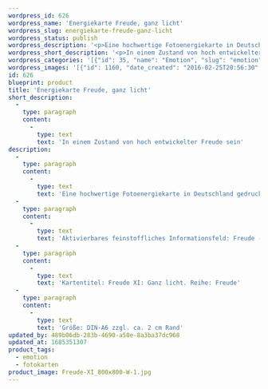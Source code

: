 ```yaml
---
wordpress_id: 626
wordpress_name: 'Energiekarte Freude, ganz licht'
wordpress_slug: energiekarte-freude-ganz-licht
wordpress_status: publish
wordpress_description: '<p>Eine hochwertige Fotoenergiekarte in Deutschland gedruckt und in Handarbeit laminiert.  Sie ist in Postkartengröße (DIN-A6) gut zu transportieren und kann auch auf den Körper aufgelegt werden.</p><p>Aktivierbares feinstoffliches Informationsfeld: Freude - Lichte Emotionalität - Helligkeit - Frieden - Klarheit: In einem Zustand von weit entwickelter Freude sein. Freude ist hier im Sinne einer höheren Bewusstseinshaltung  gemeint, die auf Klarheit auf geistiger, emotionaler und spirituell-multidimensionaler Ebene des Menschen basiert.</p><p>Kartentitel: Freude XI: Ganz licht. Reihe: Freude</p><p>Größe: DIN-A6 zzgl. ca. 2 cm Rand<br />Andere Formate sind individuell für Sie innerhalb weniger Tage herstellbar. Bitte kontaktieren Sie uns hierfür unter <a href="mailto:info@elvedenverlag.de">info@elvedenverlag.de</a>.</p><p><a href="https://my.feenbaum.de/anwendung-energiebilder-foto-laminiert/">Anwendungshinweise</a>      <a href="https://my.feenbaum.de/produktinformationen-fotokarten/">Produktinformationen</a></p>'
wordpress_short_description: '<p>In einem Zustand von hoch entwickelter Freude sein</p>'
wordpress_categories: '[{"id": 35, "name": "Emotion", "slug": "emotion"}, {"id": 23, "name": "Fotokarten", "slug": "fotokarten"}]'
wordpress_images: '[{"id": 1160, "date_created": "2016-02-25T20:56:30", "date_created_gmt": "2016-02-25T18:56:30", "date_modified": "2016-02-25T20:56:30", "date_modified_gmt": "2016-02-25T18:56:30", "src": "https://my.feenbaum.de/wp-content/uploads/2016/02/Freude-XI_800x800-W-1.jpg", "name": "Freude-XI_800x800-W", "alt": ""}]'
id: 626
blueprint: product
title: 'Energiekarte Freude, ganz licht'
short_description:
  -
    type: paragraph
    content:
      -
        type: text
        text: 'In einem Zustand von hoch entwickelter Freude sein'
description:
  -
    type: paragraph
    content:
      -
        type: text
        text: 'Eine hochwertige Fotoenergiekarte in Deutschland gedruckt und in Handarbeit laminiert.  Sie ist in Postkartengröße (DIN-A6) gut zu transportieren und kann auch auf den Körper aufgelegt werden.'
  -
    type: paragraph
    content:
      -
        type: text
        text: 'Aktivierbares feinstoffliches Informationsfeld: Freude - Lichte Emotionalität - Helligkeit - Frieden - Klarheit: In einem Zustand von weit entwickelter Freude sein. Freude ist hier im Sinne einer höheren Bewusstseinshaltung  gemeint, die auf Klarheit auf geistiger, emotionaler und spirituell-multidimensionaler Ebene des Menschen basiert.'
  -
    type: paragraph
    content:
      -
        type: text
        text: 'Kartentitel: Freude XI: Ganz licht. Reihe: Freude'
  -
    type: paragraph
    content:
      -
        type: text
        text: 'Größe: DIN-A6 zzgl. ca. 2 cm Rand'
updated_by: 489b06db-283b-4690-a50e-8a3ba37dc968
updated_at: 1685351307
product_tags:
  - emotion
  - fotokarten
product_image: Freude-XI_800x800-W-1.jpg
---
```

